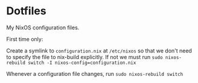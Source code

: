# Dotfiles

My NixOS configuration files.

First time only:

Create a symlink to `configuration.nix` at `/etc/nixos` so that we don't need to specify the file to nix-build explicitly. If not we must run
`sudo nixos-rebuild switch -I nixos-config=configuration.nix`

Whenever a configuration file changes, run
`sudo nixos-rebuild switch`
